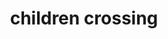 ---
layout: symbols
title: children crossing
emoji: children_crossing
permalink: 🚸.html
image: assets/img/3moji/children_crossing.png
---